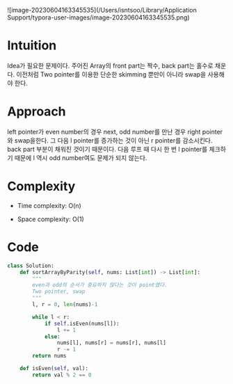 ![image-20230604163345535](/Users/isntsoo/Library/Application Support/typora-user-images/image-20230604163345535.png)

# Intuition
Idea가 필요한 문제이다. 주어진 Array의 front part는 짝수, back part는 홀수로 채운다.
이전처럼 Two pointer를 이용한 단순한 skimming 뿐만이 아니라 swap을 사용해야 한다.

# Approach
left pointer가 even number의 경우 next, odd number를 만난 경우 right pointer와 swap을한다. 그 다음 l pointer를 증가하는 것이 아닌 r pointer를 감소시킨다.
back part 부분이 채워진 것이기 때문이다.
다음 루프 때 다시 한 번 l pointer를 체크하기 때문에 l 역시 odd number여도 문제가 되지 않는다.

# Complexity
- Time complexity: O(n)


- Space complexity: O(1)


# Code
```python
class Solution:
    def sortArrayByParity(self, nums: List[int]) -> List[int]:
        """
        even과 odd의 순서가 중요하지 않다는 것이 point였다. 
        Two pointer, swap
        """
        l, r = 0, len(nums)-1

        while l < r:
            if self.isEven(nums[l]):
                l += 1
            else:
                nums[l], nums[r] = nums[r], nums[l]
                r -= 1
        return nums

    def isEven(self, val):
        return val % 2 == 0
```